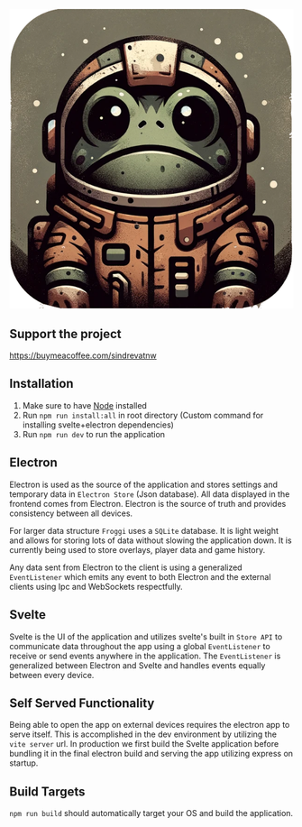 <p align="center">
  <img style="width: 50; height: 50" src="frontend/static/icon.png" />
</p>

## Support the project

https://buymeacoffee.com/sindrevatnw

## Installation

1. Make sure to have [Node](https://nodejs.org/en) installed
2. Run `npm run install:all` in root directory (Custom command for installing svelte+electron dependencies)
3. Run `npm run dev` to run the application

## Electron

Electron is used as the source of the application and stores settings and temporary data in `Electron Store` (Json database). All data displayed in the frontend comes from Electron. Electron is the source of truth and provides consistency between all devices.

For larger data structure `Froggi` uses a `SQLite` database. It is light weight and allows for storing lots of data without slowing the application down. It is currently being used to store overlays, player data and game history.

Any data sent from Electron to the client is using a generalized `EventListener` which emits any event to both Electron and the external clients using Ipc and WebSockets respectfully.

## Svelte

Svelte is the UI of the application and utilizes svelte's built in `Store API` to communicate data throughout the app using a global `EventListener` to receive or send events anywhere in the application. The `EventListener` is generalized between Electron and Svelte and handles events equally between every device.

## Self Served Functionality

Being able to open the app on external devices requires the electron app to serve itself. This is accomplished in the dev environment by utilizing the `vite server` url. In production we first build the Svelte application before bundling it in the final electron build and serving the app utilizing express on startup.

## Build Targets

`npm run build` should automatically target your OS and build the application.
